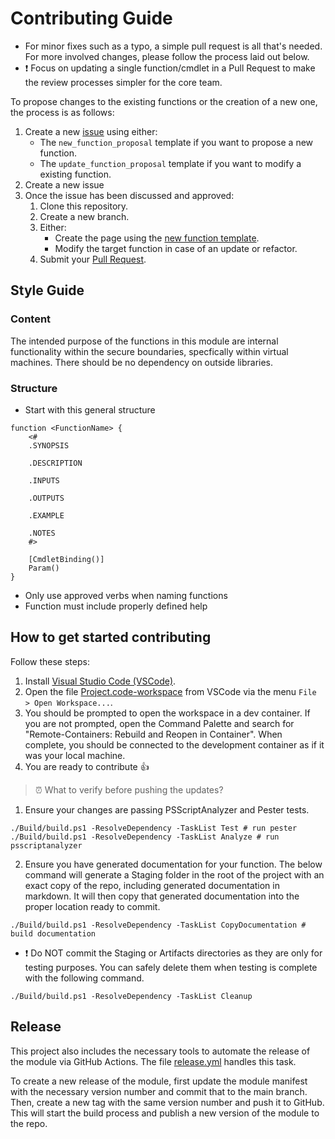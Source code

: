 # Contributing Guide

- For minor fixes such as a typo, a simple pull request is all that's needed. For more involved changes, please follow the process laid out below.
- :heavy_exclamation_mark: Focus on updating a single function/cmdlet in a Pull Request to make the review processes simpler for the core team.

To propose changes to the existing functions or the creation of a new one, the process is as follows:

1. Create a new [issue](https://github.com/PS-MCS/MCS/issues/new/choose) using either:
   - The `new_function_proposal` template if you want to propose a new function.
   - The `update_function_proposal` template if you want to modify a existing function.
2. Create a new issue
3. Once the issue has been discussed and approved:
    1. Clone this repository.
    2. Create a new branch.
    3. Either:
        - Create the page using the [new function template](templates/new-function.md).
        - Modify the target function in case of an update or refactor.
    4. Submit your [Pull Request](https://help.github.com/articles/creating-a-pull-request/).

## Style Guide

### Content

The intended purpose of the functions in this module are internal functionality within the secure boundaries, specfically within virtual machines. There should be no dependency on outside libraries.

### Structure

- Start with this general structure

```pwsh
function <FunctionName> {
    <#
    .SYNOPSIS
        
    .DESCRIPTION
       
    .INPUTS
        
    .OUTPUTS
        
    .EXAMPLE
        
    .NOTES
    #>

    [CmdletBinding()]
    Param()
}
```

- Only use approved verbs when naming functions
- Function must include properly defined help

## How to get started contributing

Follow these steps:

1. Install [Visual Studio Code (VSCode)](https://code.visualstudio.com/).
2. Open the file [Project.code-workspace](project.code-workspace) from VSCode via the menu `File > Open Workspace...`.
3. You should be prompted to open the workspace in a dev container. If you are not prompted, open the Command Palette and search for "Remote-Containers: Rebuild and Reopen in Container". When complete, you should be connected to the development container as if it was your local machine.
4. You are ready to contribute :+1:

>:alarm_clock: What to verify before pushing the updates?

1. Ensure your changes are passing PSScriptAnalyzer and Pester tests.

```pwsh
./Build/build.ps1 -ResolveDependency -TaskList Test # run pester
./Build/build.ps1 -ResolveDependency -TaskList Analyze # run psscriptanalyzer
```

2. Ensure you have generated documentation for your function. The below command will generate a Staging folder in the root of the project with an exact copy of the repo, including generated documentation in markdown. It will then copy that generated documentation into the proper location ready to commit.

```pwsh
./Build/build.ps1 -ResolveDependency -TaskList CopyDocumentation # build documentation
```

- :heavy_exclamation_mark: Do NOT commit the Staging or Artifacts directories as they are only for testing purposes. You can safely delete them when testing is complete with the following command.

```pwsh
./Build/build.ps1 -ResolveDependency -TaskList Cleanup
```

## Release

This project also includes the necessary tools to automate the release of the module via GitHub Actions. The file [release.yml](.github/workflows/release.yml) handles this task.

To create a new release of the module, first update the module manifest with the necessary version number and commit that to the main branch. Then, create a new tag with the same version number and push it to GitHub. This will start the build process and publish a new version of the module to the repo.
